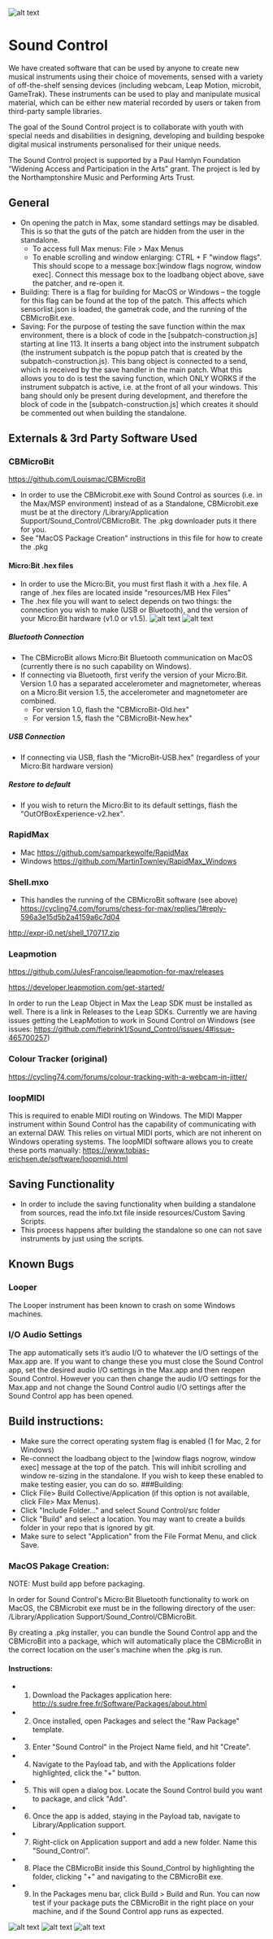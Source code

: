 ![alt text](/logos/gif2.gif?raw=true "Title")

# Sound Control

We have created software that can be used by anyone to create new musical instruments using their choice of movements, sensed with a variety of off-the-shelf sensing devices (including webcam, Leap Motion, microbit, GameTrak). These instruments can be used to play and manipulate musical material, which can be either new material recorded by users or taken from third-party sample libraries.

The goal of the Sound Control project is to collaborate with youth with special needs and disabilities in designing, developing and building bespoke digital musical instruments personalised for their unique needs.

The Sound Control project is supported by a Paul Hamlyn Foundation “Widening Access and Participation in the Arts” grant. The project is led by the Northamptonshire Music and Performing Arts Trust.

## General
* On opening the patch in Max, some standard settings may be disabled. This is so that the guts of the patch are hidden from the user in the standalone.
	* To access full Max menus: File > Max Menus
	* To enable scrolling and window enlarging: CTRL + F "window flags". This should scope to a message box:[window flags nogrow, window exec]. Connect this message box to the loadbang object above, save the patcher, and re-open it.
* Building: There is a flag for building for MacOS or Windows – the toggle for this flag can be found at the top of the patch. This affects which sensorlist.json is loaded, the gametrak code, and the running of the CBMicroBit.exe.
* Saving: For the purpose of testing the save function within the max environment, there is a block of code in the [subpatch-construction.js] starting at line 113. It inserts a bang object into the instrument subpatch (the instrument subpatch is the popup patch that is created by the subpatch-construction.js). This bang object is connected to a send, which is received by the save handler in the main patch. What this allows you to do is test the saving function, which ONLY WORKS if the instrument subpatch is active, i.e. at the front of all your windows. This bang should only be present during development, and therefore the block of code in the [subpatch-construction.js] which creates it should be commented out when building the standalone.

## Externals & 3rd Party Software Used

### CBMicroBit
https://github.com/Louismac/CBMicroBit


* In order to use the CBMicrobit.exe with Sound Control as sources (i.e. in the Max/MSP environment) instead of as a Standalone, CBMicrobit.exe must be at the directory /Library/Application Support/Sound_Control/CBMicroBit. The .pkg downloader puts it there for you.
* See "MacOS Package Creation" instructions in this file for how to create the .pkg

#### Micro:Bit .hex files
* In order to use the Micro:Bit, you must first flash it with a .hex file. A range of .hex files are located inside "resources/MB Hex Files"
* The .hex file you will want to select depends on two things: the connection you wish to make (USB or Bluetooth), and the version of your Micro:Bit hardware (v1.0 or v1.5). 
![alt text](/resources/MB_ID/MicroBitCombined.jpg?raw=true "MBCombined")
![alt text](/resources/MB_ID/MicroBitSeparate.jpg?raw=true "MBSeparate")
##### Bluetooth Connection
* The CBMicroBit allows Micro:Bit Bluetooth communication on MacOS (currently there is no such capability on Windows).
* If connecting via Bluetooth, first verify the version of your Micro:Bit. Version 1.0 has a separated accelerometer and magnetometer, whereas on a Micro:Bit version 1.5, the accelerometer and magnetometer are combined.
	* For version 1.0, flash the "CBMicroBit-Old.hex"
	* For version 1.5, flash the "CBMicroBit-New.hex"

##### USB Connection
* If connecting via USB, flash the "MicroBit-USB.hex" (regardless of your Micro:Bit hardware version)
##### Restore to default
* If you wish to return the Micro:Bit to its default settings, flash the "OutOfBoxExperience-v2.hex". 

	
### RapidMax
* Mac
https://github.com/samparkewolfe/RapidMax
* Windows
https://github.com/MartinTownley/RapidMax_Windows

### Shell.mxo
* This handles the running of the CBMicroBit software (see above)
https://cycling74.com/forums/chess-for-max/replies/1#reply-596a3e15d5b2a4159a6c7d04 

http://expr-i0.net/shell_170717.zip

### Leapmotion
https://github.com/JulesFrancoise/leapmotion-for-max/releases

https://developer.leapmotion.com/get-started/

In order to run the Leap Object in Max the Leap SDK must be installed as well.
There is a link in Releases to the Leap SDKs.
Currently we are having issues getting the LeapMotion to work in Sound Control on Windows (see issues: https://github.com/fiebrink1/Sound_Control/issues/4#issue-465700257)

### Colour Tracker (original)
https://cycling74.com/forums/colour-tracking-with-a-webcam-in-jitter/

### loopMIDI
This is required to enable MIDI routing on Windows. The MIDI Mapper instrument within Sound Control has the capability of communicating with an external DAW. This relies on virtual MIDI ports, which are not inherent on Windows operating systems. The loopMIDI software allows you to create these ports manually: https://www.tobias-erichsen.de/software/loopmidi.html

## Saving Functionality
* In order to include the saving functionality when building a standalone from sources, read the info.txt file inside resources/Custom Saving Scripts.
* This process happens after building the standalone so one can not save instruments by just using the scripts.

## Known Bugs
### Looper
The Looper instrument has been known to crash on some Windows machines. 
### I/O Audio Settings
The app automatically sets it’s audio I/O to whatever the I/O settings of the Max.app are. If you want to change these you must close the Sound Control app, set the desired audio I/O settings in the Max.app and then reopen Sound Control. However you can then change the audio I/O settings for the Max.app and not change the Sound Control audio I/O settings after the Sound Control app has been opened.

## Build instructions:
* Make sure the correct operating system flag is enabled (1 for Mac, 2 for Windows)
* Re-connect the loadbang object to the [window flags nogrow, window exec] message at the top of the patch. This will inhibit scrolling and window re-sizing in the standalone. If you wish to keep these enabled to make testing easier, you can do so. 
###Building:
* Click File> Build Collective/Application (if this option is not available, click File> Max Menus).
* Click "Include Folder..." and select Sound Control/src folder
* Click "Build" and select a location. You may want to create a builds folder in your repo that is ignored by git.
* Make sure to select "Application" from the File Format Menu, and click Save.

### MacOS Pakage Creation:
NOTE: Must build app before packaging.

In order for Sound Control's Micro:Bit Bluetooth functionality to work on MacOS, the CBMicrobit exe must be in the following directory of the user: /Library/Application Support/Sound_Control/CBMicroBit.

By creating a .pkg installer, you can bundle the Sound Control app and the CBMicroBit into a package, which will automatically place the CBMicroBit in the correct location on the user's machine when the .pkg is run. 

#### Instructions:
* 1. Download the Packages application here:  http://s.sudre.free.fr/Software/Packages/about.html
* 2. Once installed, open Packages and select the "Raw Package" template.
* 3. Enter "Sound Control" in the Project Name field, and hit "Create".
* 4. Navigate to the Payload tab, and with the Applications folder  highlighted, click the "+" button.
* 5. This will open a dialog box. Locate the Sound Control build you want to package, and click "Add".
* 6. Once the app is added, staying in the Payload tab, navigate to Library/Application support.
* 7. Right-click on Application support and add a new folder. Name this "Sound\_Control".
* 8. Place the CBMicroBit inside this Sound\_Control by highlighting the folder, clicking "+" and navigating to the CBMicroBit exe.
* 9. In the Packages menu bar, click Build > Build and Run. You can now test if your package puts the CBMicroBit in the right place on your machine, and if the Sound Control app runs as expected.


![alt text](/logos/NMPAT_long.jpg?raw=true "Logo1")
![alt text](/logos/pfh.jpg?raw=true "Logo2")
![alt text](/logos/Youth_Music.jpg?raw=true "Logo3")






